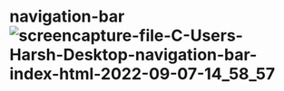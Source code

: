 # navigation-bar![screencapture-file-C-Users-Harsh-Desktop-navigation-bar-index-html-2022-09-07-14_58_57](https://user-images.githubusercontent.com/111748257/188844295-b113e880-8f89-45b8-b833-776c2a9e4ce2.png)
